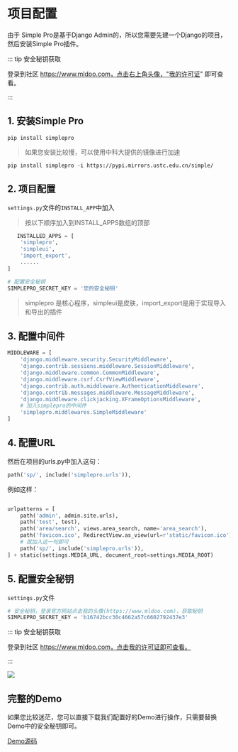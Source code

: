 # 项目配置

由于 Simple Pro是基于Django Admin的，所以您需要先建一个Django的项目，然后安装Simple Pro插件。

::: tip 安全秘钥获取

登录到社区 https://www.mldoo.com，点击右上角头像，"我的许可证" 即可查看。

:::

## 1. 安装Simple Pro

```shell
pip install simplepro
```
> 如果您安装比较慢，可以使用中科大提供的镜像进行加速

```shell
pip install simplepro -i https://pypi.mirrors.ustc.edu.cn/simple/
```

## 2. 项目配置

`settings.py`文件的`INSTALL_APP`中加入

> 按以下顺序加入到INSTALL_APPS数组的顶部
```python
   INSTALLED_APPS = [
    'simplepro',
    'simpleui',
    'import_export',
    ......
] 

# 配置安全秘钥
SIMPLEPRO_SECRET_KEY = '您的安全秘钥'

```

> simplepro 是核心程序，simpleui是皮肤，import_export是用于实现导入和导出的插件

## 3. 配置中间件

```python
MIDDLEWARE = [
    'django.middleware.security.SecurityMiddleware',
    'django.contrib.sessions.middleware.SessionMiddleware',
    'django.middleware.common.CommonMiddleware',
    'django.middleware.csrf.CsrfViewMiddleware',
    'django.contrib.auth.middleware.AuthenticationMiddleware',
    'django.contrib.messages.middleware.MessageMiddleware',
    'django.middleware.clickjacking.XFrameOptionsMiddleware',
    # 加入simplepro的中间件
    'simplepro.middlewares.SimpleMiddleware'
]
```

## 4. 配置URL

然后在项目的urls.py中加入这句：

```python
path('sp/', include('simplepro.urls')),
```

例如这样：

```python

urlpatterns = [
    path('admin', admin.site.urls),
    path('test', test),
    path('area/search', views.area_search, name='area_search'),
    path('favicon.ico', RedirectView.as_view(url=r'static/favicon.ico')),
    # 就加入这一句即可
    path('sp/', include('simplepro.urls')),
] + static(settings.MEDIA_URL, document_root=settings.MEDIA_ROOT)

```

## 5. 配置安全秘钥

`settings.py`文件

```python
# 安全秘钥，登录官方网站点击我的头像(https://www.mldoo.com)，获取秘钥
SIMPLEPRO_SECRET_KEY = 'b16742bcc30c4662a57c6602792437e3'
```

::: tip 安全秘钥获取

登录到社区 https://www.mldoo.com，点击我的许可证即可查看。

:::

![](/key.jpg)

## 完整的Demo

如果您比较迷茫，您可以直接下载我们配置好的Demo进行操作，只需要替换Demo中的安全秘钥即可。

[Demo源码](https://github.com/newpanjing/simplepro_demo)